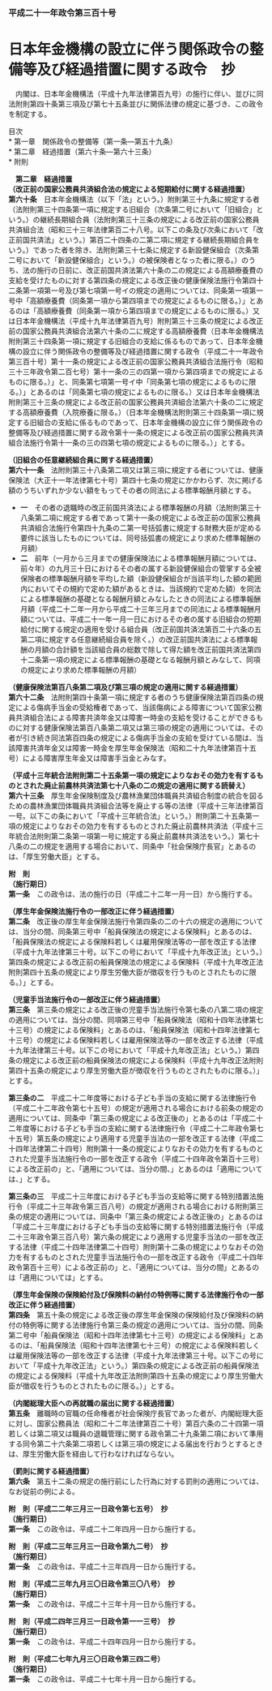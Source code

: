 ### 平成二十一年政令第三百十号  
# 日本年金機構の設立に伴う関係政令の整備等及び経過措置に関する政令　抄  
　内閣は、日本年金機構法（平成十九年法律第百九号）の施行に伴い、並びに同法附則第四十条第三項及び第七十五条並びに関係法律の規定に基づき、この政令を制定する。  
  
目次  
	* 第一章　関係政令の整備等（第一条―第五十九条）  
	* 第二章　経過措置（第六十条―第六十三条）  
	* 附則  
  
&emsp;**第二章　経過措置**  
**（改正前の国家公務員共済組合法の規定による短期給付に関する経過措置）**  
**第六十条**　日本年金機構法（以下「法」という。）附則第三十九条に規定する者（法附則第三十四条第一項に規定する旧組合（次条第二号において「旧組合」という。）の継続長期組合員（法附則第三十三条の規定による改正前の国家公務員共済組合法（昭和三十三年法律第百二十八号。以下この条及び次条において「改正前国共済法」という。）第百二十四条の二第二項に規定する継続長期組合員をいう。）であった者を除き、法附則第三十七条に規定する新設健保組合（次条第二号において「新設健保組合」という。）の被保険者となった者に限る。）のうち、法の施行の日前に、改正前国共済法第六十条の二の規定による高額療養費の支給を受けたものに対する第四条の規定による改正後の健康保険法施行令第四十二条第一項第一号及び第七項第一号イの規定の適用については、同条第一項第一号中「高額療養費（同条第一項から第四項までの規定によるものに限る。）」とあるのは「高額療養費（同条第一項から第四項までの規定によるものに限る。）又は日本年金機構法（平成十九年法律第百九号）附則第三十三条の規定による改正前の国家公務員共済組合法第六十条の二に規定する高額療養費（日本年金機構法附則第三十四条第一項に規定する旧組合の支給に係るものであって、日本年金機構の設立に伴う関係政令の整備等及び経過措置に関する政令（平成二十一年政令第三百十号）第十一条の規定による改正前の国家公務員共済組合法施行令（昭和三十三年政令第二百七号）第十一条の三の四第一項から第四項までの規定によるものに限る。）」と、同条第七項第一号イ中「同条第七項の規定によるものに限る。）」とあるのは「同条第七項の規定によるものに限る。）又は日本年金機構法附則第三十三条の規定による改正前の国家公務員共済組合法第六十条の二に規定する高額療養費（入院療養に限る。）（日本年金機構法附則第三十四条第一項に規定する旧組合の支給に係るものであって、日本年金機構の設立に伴う関係政令の整備等及び経過措置に関する政令第十一条の規定による改正前の国家公務員共済組合法施行令第十一条の三の四第七項の規定によるものに限る。）」とする。  
  
**（旧組合の任意継続組合員に関する経過措置）**  
**第六十一条**　法附則第三十八条第二項又は第三項に規定する者については、健康保険法（大正十一年法律第七十号）第四十七条の規定にかかわらず、次に掲げる額のうちいずれか少ない額をもってその者の同法による標準報酬月額とする。  
* **一**　その者の退職時の改正前国共済法による標準報酬の月額（法附則第三十八条第二項に規定する者であって第十一条の規定による改正前の国家公務員共済組合法施行令第四十九条の二第一号括弧書に規定する財務大臣が定める要件に該当したものについては、同号括弧書の規定により求めた標準報酬の月額）  
* **二**　前年（一月から三月までの健康保険法による標準報酬月額については、前々年）の九月三十日におけるその者の属する新設健保組合の管掌する全被保険者の標準報酬月額を平均した額（新設健保組合が当該平均した額の範囲内においてその規約で定めた額があるときは、当該規約で定めた額）を同法による標準報酬の基礎となる報酬月額とみなしたときの同法による標準報酬月額（平成二十二年一月から平成二十三年三月までの同法による標準報酬月額については、平成二十一年一月一日におけるその者の属する旧組合の短期給付に関する規定の適用を受ける組合員（改正前国共済法第百二十六条の五第二項に規定する任意継続組合員を除く。）の改正前国共済法による標準報酬の月額の合計額を当該組合員の総数で除して得た額を改正前国共済法第四十二条第一項の規定による標準報酬の基礎となる報酬月額とみなして、同項の規定により求めた標準報酬の月額）  
  
**（健康保険法第百八条第二項及び第三項の規定の適用に関する経過措置）**  
**第六十二条**　法附則第四十条第一項に規定する者のうち健康保険法第百四条の規定による傷病手当金の受給権者であって、当該傷病による障害について国家公務員共済組合法による障害共済年金又は障害一時金の支給を受けることができるものに対する健康保険法第百八条第二項又は第三項の規定の適用については、その者が引き続き同法第百四条の規定による傷病手当金の支給を受けている間は、当該障害共済年金又は障害一時金を厚生年金保険法（昭和二十九年法律第百十五号）による障害厚生年金又は障害手当金とみなす。  
  
**（平成十三年統合法附則第二十五条第一項の規定によりなおその効力を有するものとされた廃止前農林共済法第七十八条の二の規定の適用に関する読替え）**  
**第六十三条**　厚生年金保険制度及び農林漁業団体職員共済組合制度の統合を図るための農林漁業団体職員共済組合法等を廃止する等の法律（平成十三年法律第百一号。以下この条において「平成十三年統合法」という。）附則第二十五条第一項の規定によりなおその効力を有するものとされた廃止前農林共済法（平成十三年統合法附則第二条第一項第一号に規定する廃止前農林共済法をいう。）第七十八条の二の規定を適用する場合において、同条中「社会保険庁長官」とあるのは、「厚生労働大臣」とする。  
  
**附　則**  
**（施行期日）**  
**第一条**　この政令は、法の施行の日（平成二十二年一月一日）から施行する。  
  
**（厚生年金保険法施行令の一部改正に伴う経過措置）**  
**第二条**　改正後の厚生年金保険法施行令第四条の二の十六の規定の適用については、当分の間、同条第三号中「船員保険法の規定による保険料」とあるのは、「船員保険法の規定による保険料若しくは雇用保険法等の一部を改正する法律（平成十九年法律第三十号。以下この号において「平成十九年改正法」という。）第四条の規定による改正前の船員保険法の規定による保険料（平成十九年改正法附則第四十五条の規定により厚生労働大臣が徴収を行うものとされたものに限る。）」とする。  
  
**（児童手当法施行令の一部改正に伴う経過措置）**  
**第三条**　第三条の規定による改正後の児童手当法施行令第七条の八第二項の規定の適用については、当分の間、同項第三号中「船員保険法（昭和十四年法律第七十三号）の規定による保険料」とあるのは、「船員保険法（昭和十四年法律第七十三号）の規定による保険料若しくは雇用保険法等の一部を改正する法律（平成十九年法律第三十号。以下この号において「平成十九年改正法」という。）第四条の規定による改正前の船員保険法の規定による保険料（平成十九年改正法附則第四十五条の規定により厚生労働大臣が徴収を行うものとされたものに限る。）」とする。  
  
**第三条の二**　平成二十二年度等における子ども手当の支給に関する法律施行令（平成二十二年政令第七十五号）の規定が適用される場合における前条の規定の適用については、同条中「第三条の規定による改正後の」とあるのは「平成二十二年度等における子ども手当の支給に関する法律施行令（平成二十二年政令第七十五号）第五条の規定により適用する児童手当法の一部を改正する法律（平成二十四年法律第二十四号）附則第十一条の規定によりなおその効力を有するものとされた児童手当法施行令の一部を改正する政令（平成二十四年政令第百十三号）による改正前の」と、「適用については、当分の間、」とあるのは「適用については、」とする。  
  
**第三条の三**　平成二十三年度における子ども手当の支給等に関する特別措置法施行令（平成二十三年政令第三百八号）の規定が適用される場合における附則第三条の規定の適用については、同条中「第三条の規定による改正後の」とあるのは「平成二十三年度における子ども手当の支給等に関する特別措置法施行令（平成二十三年政令第三百八号）第六条の規定により適用する児童手当法の一部を改正する法律（平成二十四年法律第二十四号）附則第十二条の規定によりなおその効力を有するものとされた児童手当法施行令の一部を改正する政令（平成二十四年政令第百十三号）による改正前の」と、「適用については、当分の間」とあるのは「適用については」とする。  
  
**（厚生年金保険の保険給付及び保険料の納付の特例等に関する法律施行令の一部改正に伴う経過措置）**  
**第四条**　第五十条の規定による改正後の厚生年金保険の保険給付及び保険料の納付の特例等に関する法律施行令第三条の規定の適用については、当分の間、同条第二号中「船員保険法（昭和十四年法律第七十三号）の規定による保険料」とあるのは、「船員保険法（昭和十四年法律第七十三号）の規定による保険料若しくは雇用保険法等の一部を改正する法律（平成十九年法律第三十号。以下この号において「平成十九年改正法」という。）第四条の規定による改正前の船員保険法の規定による保険料（平成十九年改正法附則第四十五条の規定により厚生労働大臣が徴収を行うものとされたものに限る。）」とする。  
  
**（内閣総理大臣への再就職の届出に関する経過措置）**  
**第五条**　離職時の官職の任命権者が社会保険庁長官であった者が、内閣総理大臣に対し、国家公務員法（昭和二十二年法律第百二十号）第百六条の二十四第一項若しくは第二項又は職員の退職管理に関する政令第二十九条第二項において準用する同令第二十六条第二項若しくは第三項の規定による届出を行おうとするときは、厚生労働大臣を経由して行わなければならない。  
  
**（罰則に関する経過措置）**  
**第六条**　第五十二条の規定の施行前にした行為に対する罰則の適用については、なお従前の例による。  
  
**附　則（平成二二年三月三一日政令第七五号）　抄**  
**（施行期日）**  
**第一条**　この政令は、平成二十二年四月一日から施行する。  
  
**附　則（平成二三年三月三一日政令第九二号）　抄**  
**（施行期日）**  
**第一条**　この政令は、平成二十三年四月一日から施行する。  
  
**附　則（平成二三年九月三〇日政令第三〇八号）　抄**  
**（施行期日）**  
**第一条**　この政令は、平成二十三年十月一日から施行する。  
  
**附　則（平成二四年三月三一日政令第一一三号）　抄**  
**（施行期日）**  
**第一条**　この政令は、平成二十四年四月一日から施行する。  
  
**附　則（平成二七年九月三〇日政令第三四二号）**  
**（施行期日）**  
**第一条**　この政令は、平成二十七年十月一日から施行する。  
  
